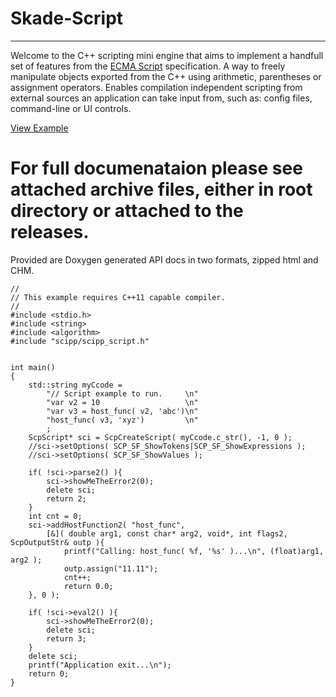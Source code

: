 # Skade-Script
----------------
Welcome to the C++ scripting mini engine that aims to implement a handfull set of features from the <a href="https://www.ecma-international.org/ecma-262/5.1/#sec-5.1.3
">ECMA Script</a> specification. A way to freely manipulate objects exported from the C++ using arithmetic, parentheses or assignment operators. Enables compilation independent scripting from external sources an application can take input from, such as: config files, command-line or UI controls.

<a href='./misc_example/example_01.cpp'>View Example</a>

# For full documenataion please see attached archive files, either in root directory or attached to the releases.
Provided are Doxygen generated API docs in two formats, zipped html and CHM.



	//
	// This example requires C++11 capable compiler.
	//
	#include <stdio.h>
	#include <string>
	#include <algorithm>
	#include "scipp/scipp_script.h"


	int main()
	{
		std::string myCcode =
			"// Script example to run.     \n"
			"var v2 = 10                   \n"
			"var v3 = host_func( v2, 'abc')\n"
			"host_func( v3, 'xyz')         \n"
			;
		ScpScript* sci = ScpCreateScript( myCcode.c_str(), -1, 0 );
		//sci->setOptions( SCP_SF_ShowTokens|SCP_SF_ShowExpressions );
		//sci->setOptions( SCP_SF_ShowValues );

		if( !sci->parse2() ){
			sci->showMeTheError2(0);
			delete sci;
			return 2;
		}
		int cnt = 0;
		sci->addHostFunction2( "host_func",
			[&]( double arg1, const char* arg2, void*, int flags2, ScpOutputStr& outp ){
				printf("Calling: host_func( %f, '%s' )...\n", (float)arg1, arg2 );
				outp.assign("11.11");
				cnt++;
				return 0.0;
		}, 0 );

		if( !sci->eval2() ){
			sci->showMeTheError2(0);
			delete sci;
			return 3;
		}
		delete sci;
		printf("Application exit...\n");
		return 0;
	}


